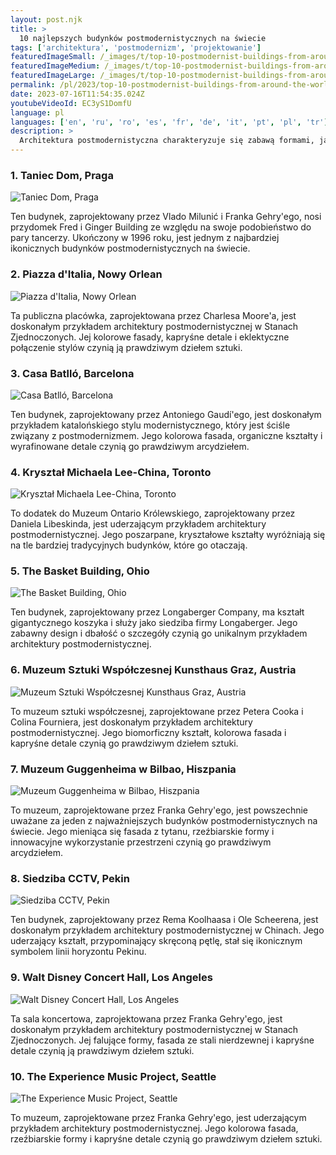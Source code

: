```yaml
---
layout: post.njk
title: >
  10 najlepszych budynków postmodernistycznych na świecie
tags: ['architektura', 'postmodernizm', 'projektowanie']
featuredImageSmall: /_images/t/top-10-postmodernist-buildings-from-around-the-world-cover-pl-small.webp
featuredImageMedium: /_images/t/top-10-postmodernist-buildings-from-around-the-world-cover-pl-medium.webp
featuredImageLarge: /_images/t/top-10-postmodernist-buildings-from-around-the-world-cover-pl-large.webp
permalink: /pl/2023/top-10-postmodernist-buildings-from-around-the-world.html
date: 2023-07-16T11:54:35.024Z
youtubeVideoId: EC3yS1DomfU
language: pl
languages: ['en', 'ru', 'ro', 'es', 'fr', 'de', 'it', 'pt', 'pl', 'tr']
description: >
  Architektura postmodernistyczna charakteryzuje się zabawą formami, jaskrawymi kolorami i eklektycznymi elementami. Oto niektóre z najbardziej godnych uwagi budynków, które prezentują ten styl.
---
```


### 1. Taniec Dom, Praga

![Taniec Dom, Praga](/_images/a/a70314ef3bd67d2561341ac97449656a-medium.webp)

Ten budynek, zaprojektowany przez Vlado Milunić i Franka Gehry'ego, nosi przydomek Fred i Ginger Building ze względu na swoje podobieństwo do pary tancerzy. Ukończony w 1996 roku, jest jednym z najbardziej ikonicznych budynków postmodernistycznych na świecie.

### 2. Piazza d'Italia, Nowy Orlean

![Piazza d'Italia, Nowy Orlean](/_images/5/5d625cd81d69f1dbff6aa4f3244bb03d-medium.webp)

Ta publiczna placówka, zaprojektowana przez Charlesa Moore'a, jest doskonałym przykładem architektury postmodernistycznej w Stanach Zjednoczonych. Jej kolorowe fasady, kapryśne detale i eklektyczne połączenie stylów czynią ją prawdziwym dziełem sztuki.

### 3. Casa Batlló, Barcelona

![Casa Batlló, Barcelona](/_images/8/83c64434a7269488be06d4e39ff65e73-medium.webp)

Ten budynek, zaprojektowany przez Antoniego Gaudí'ego, jest doskonałym przykładem katalońskiego stylu modernistycznego, który jest ściśle związany z postmodernizmem. Jego kolorowa fasada, organiczne kształty i wyrafinowane detale czynią go prawdziwym arcydziełem.

### 4. Kryształ Michaela Lee-China, Toronto

![Kryształ Michaela Lee-China, Toronto](/_images/c/c757dc8879831bc88ab8a7d2c09e53b5-medium.webp)

To dodatek do Muzeum Ontario Królewskiego, zaprojektowany przez Daniela Libeskinda, jest uderzającym przykładem architektury postmodernistycznej. Jego poszarpane, kryształowe kształty wyróżniają się na tle bardziej tradycyjnych budynków, które go otaczają.

### 5. The Basket Building, Ohio

![The Basket Building, Ohio](/_images/4/4e440817a3f6a64fa06877e605aec716-medium.webp)

Ten budynek, zaprojektowany przez Longaberger Company, ma kształt gigantycznego koszyka i służy jako siedziba firmy Longaberger. Jego zabawny design i dbałość o szczegóły czynią go unikalnym przykładem architektury postmodernistycznej.

### 6. Muzeum Sztuki Współczesnej Kunsthaus Graz, Austria

![Muzeum Sztuki Współczesnej Kunsthaus Graz, Austria](/_images/e/e53347c4e17b5fad3ab03dfc1092ce02-medium.webp)

To muzeum sztuki współczesnej, zaprojektowane przez Petera Cooka i Colina Fourniera, jest doskonałym przykładem architektury postmodernistycznej. Jego biomorficzny kształt, kolorowa fasada i kapryśne detale czynią go prawdziwym dziełem sztuki.

### 7. Muzeum Guggenheima w Bilbao, Hiszpania

![Muzeum Guggenheima w Bilbao, Hiszpania](/_images/7/71e675bdb6671b6da4592dc05b96cb18-medium.webp)

To muzeum, zaprojektowane przez Franka Gehry'ego, jest powszechnie uważane za jeden z najważniejszych budynków postmodernistycznych na świecie. Jego mieniąca się fasada z tytanu, rzeźbiarskie formy i innowacyjne wykorzystanie przestrzeni czynią go prawdziwym arcydziełem.

### 8. Siedziba CCTV, Pekin

![Siedziba CCTV, Pekin](/_images/c/cf1a392202a377913fd9b337b873a4e1-medium.webp)

Ten budynek, zaprojektowany przez Rema Koolhaasa i Ole Scheerena, jest doskonałym przykładem architektury postmodernistycznej w Chinach. Jego uderzający kształt, przypominający skręconą pętlę, stał się ikonicznym symbolem linii horyzontu Pekinu.

### 9. Walt Disney Concert Hall, Los Angeles

![Walt Disney Concert Hall, Los Angeles](/_images/f/f9204ddac570f22222ca27365befc8d6-medium.webp)

Ta sala koncertowa, zaprojektowana przez Franka Gehry'ego, jest doskonałym przykładem architektury postmodernistycznej w Stanach Zjednoczonych. Jej falujące formy, fasada ze stali nierdzewnej i kapryśne detale czynią ją prawdziwym dziełem sztuki.

### 10. The Experience Music Project, Seattle

![The Experience Music Project, Seattle](/_images/f/fd814186aded63318816b9a234486ee6-medium.webp)

To muzeum, zaprojektowane przez Franka Gehry'ego, jest uderzającym przykładem architektury postmodernistycznej. Jego kolorowa fasada, rzeźbiarskie formy i kapryśne detale czynią go prawdziwym dziełem sztuki.

